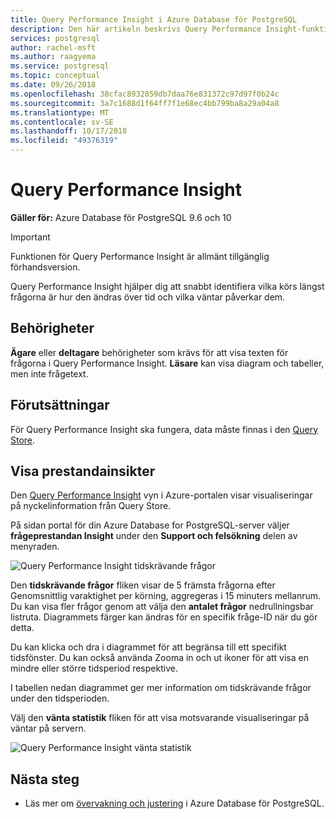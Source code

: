 ```yaml
---
title: Query Performance Insight i Azure Database för PostgreSQL
description: Den här artikeln beskrivs Query Performance Insight-funktionen i Azure Database för PostgreSQL.
services: postgresql
author: rachel-msft
ms.author: raagyema
ms.service: postgresql
ms.topic: conceptual
ms.date: 09/26/2018
ms.openlocfilehash: 38cfac8932859db7daa76e831372c97d97f0b24c
ms.sourcegitcommit: 3a7c1688d1f64ff7f1e68ec4bb799ba8a29a04a8
ms.translationtype: MT
ms.contentlocale: sv-SE
ms.lasthandoff: 10/17/2018
ms.locfileid: "49376319"
---
```

# <a name="query-performance-insight"></a>Query Performance Insight 

**Gäller för:** Azure Database för PostgreSQL 9.6 och 10

> [!IMPORTANT]
> Funktionen för Query Performance Insight är allmänt tillgänglig förhandsversion. 

Query Performance Insight hjälper dig att snabbt identifiera vilka körs längst frågorna är hur den ändras över tid och vilka väntar påverkar dem.

## <a name="permissions"></a>Behörigheter
**Ägare** eller **deltagare** behörigheter som krävs för att visa texten för frågorna i Query Performance Insight. **Läsare** kan visa diagram och tabeller, men inte frågetext.

## <a name="prerequisites"></a>Förutsättningar
För Query Performance Insight ska fungera, data måste finnas i den [Query Store](concepts-query-store.md).

## <a name="viewing-performance-insights"></a>Visa prestandainsikter
Den [Query Performance Insight](concepts-query-performance-insight.md) vyn i Azure-portalen visar visualiseringar på nyckelinformation från Query Store. 

På sidan portal för din Azure Database for PostgreSQL-server väljer **frågeprestandan Insight** under den **Support och felsökning** delen av menyraden.

![Query Performance Insight tidskrävande frågor](./media/concepts-query-performance-insight/query-performance-insight-landing-page.png)

Den **tidskrävande frågor** fliken visar de 5 främsta frågorna efter Genomsnittlig varaktighet per körning, aggregeras i 15 minuters mellanrum. Du kan visa fler frågor genom att välja den **antalet frågor** nedrullningsbar listruta. Diagrammets färger kan ändras för en specifik fråge-ID när du gör detta.

Du kan klicka och dra i diagrammet för att begränsa till ett specifikt tidsfönster. Du kan också använda Zooma in och ut ikoner för att visa en mindre eller större tidsperiod respektive.

I tabellen nedan diagrammet ger mer information om tidskrävande frågor under den tidsperioden.

Välj den **vänta statistik** fliken för att visa motsvarande visualiseringar på väntar på servern.

![Query Performance Insight vänta statistik](./media/concepts-query-performance-insight/query-performance-insight-wait-statistics.png)

## <a name="next-steps"></a>Nästa steg
- Läs mer om [övervakning och justering](concepts-monitoring.md) i Azure Database för PostgreSQL.


